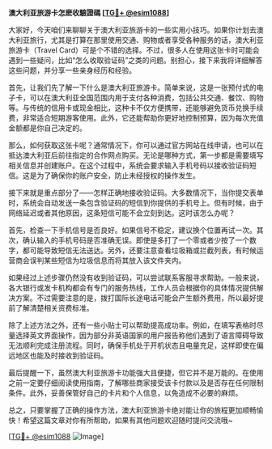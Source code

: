 **澳大利亚旅游卡怎麽收驗證碼 [[TG💪+ @esim1088](https://t.me/s/esim1088)]**

大家好，今天咱们来聊聊关于澳大利亚旅游卡的一些实用小技巧。如果你计划去澳大利亚旅行，尤其是打算在那里使用交通、购物或者享受各种服务的话，澳大利亚旅游卡（Travel Card）可是个不错的选择。不过，很多人在使用这张卡时可能会遇到一些疑问，比如“怎么收取验证码”之类的问题。别担心，接下来我将详细解答这些问题，并分享一些亲身经历和经验。

首先，让我们先了解一下什么是澳大利亚旅游卡。简单来说，这是一张预付式的电子卡，可以在澳大利亚全国范围内用于支付各种消费，包括公共交通、餐饮、购物等。与传统的信用卡或现金相比，这种卡不仅方便携带，还能够避免货币兑换手续费，非常适合短期游客使用。此外，它还能帮助你更好地控制预算，因为每次充值金额都是你自己决定的。

那么，如何获取这张卡呢？通常情况下，你可以通过官方网站在线申请，也可以在抵达澳大利亚后前往指定的合作网点购买。无论是哪种方式，第一步都是需要填写相关信息并创建账户。在这个过程中，系统会要求输入手机号码以接收验证码短信。这是为了确保你的账户安全，防止未经授权的操作发生。

接下来就是重点部分了——怎样正确地接收验证码。大多数情况下，当你提交表单时，系统会自动发送一条包含验证码的短信到你提供的手机号上。但有时候，由于网络延迟或者其他原因，这条短信可能不会立刻到达。这时该怎么办呢？

首先，检查一下手机信号是否良好。如果信号不稳定，建议换个位置再试一次。其次，确认输入的手机号码是否准确无误。即使是多打了一个零或者少按了一个数字，都可能导致短信无法送达。另外，还要注意查看垃圾箱或拦截列表，有时候运营商会误判某些短信为垃圾信息而将其放入该文件夹内。

如果经过上述步骤仍然没有收到验证码，可以尝试联系客服寻求帮助。一般来说，各大银行或发卡机构都会有专门的服务热线，工作人员会根据你的具体情况提供解决方案。不过需要注意的是，拨打国际长途电话可能会产生额外费用，所以最好提前了解清楚相关资费标准。

除了上述方法之外，还有一些小贴士可以帮助提高成功率。例如，在填写表格时尽量选择英文界面操作，因为部分非英语国家的用户报告称他们遇到了语言障碍导致无法顺利完成注册流程。同时，确保手机处于开机状态且电量充足，这样即使在偏远地区也能及时接收到验证码。

最后提醒一下，虽然澳大利亚旅游卡功能强大且便捷，但它并不是万能的。在使用之前一定要仔细阅读使用指南，了解哪些商家接受该卡付款以及是否存在任何限制条件。此外，妥善保管好自己的卡片和个人信息，以免造成不必要的麻烦。

总之，只要掌握了正确的操作方法，澳大利亚旅游卡绝对能让你的旅程更加顺畅愉快！希望这篇文章对你有所帮助，如果有其他问题欢迎随时提问交流哦~ 

[[TG💪+ @esim1088](https://t.me/s/esim1088) ![Image](https://i.postimg.cc/4NQfJmqS/Snipaste-2025-05-13-00-14-12.png)]